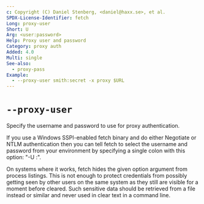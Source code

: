 ```yaml
---
c: Copyright (C) Daniel Stenberg, <daniel@haxx.se>, et al.
SPDX-License-Identifier: fetch
Long: proxy-user
Short: U
Arg: <user:password>
Help: Proxy user and password
Category: proxy auth
Added: 4.0
Multi: single
See-also:
  - proxy-pass
Example:
  - --proxy-user smith:secret -x proxy $URL
---
```


# `--proxy-user`

Specify the username and password to use for proxy authentication.

If you use a Windows SSPI-enabled fetch binary and do either Negotiate or NTLM
authentication then you can tell fetch to select the username and password from
your environment by specifying a single colon with this option: "-U :".

On systems where it works, fetch hides the given option argument from process
listings. This is not enough to protect credentials from possibly getting seen
by other users on the same system as they still are visible for a moment
before cleared. Such sensitive data should be retrieved from a file instead or
similar and never used in clear text in a command line.
